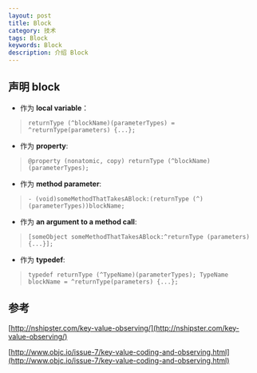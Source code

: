```yaml
---
layout: post
title: Block
category: 技术
tags: Block
keywords: Block
description: 介绍 Block
---
```



## 声明 block

- 作为 **local variable**：

> `returnType (^blockName)(parameterTypes) = ^returnType(parameters) {...};`


- 作为 **property**:

> `@property (nonatomic, copy) returnType (^blockName)(parameterTypes);`


- 作为 **method parameter**:

> `- (void)someMethodThatTakesABlock:(returnType (^)(parameterTypes))blockName;`


- 作为 **an argument to a method call**:

> `[someObject someMethodThatTakesABlock:^returnType (parameters) {...}];`


- 作为 **typedef**:

> `typedef returnType (^TypeName)(parameterTypes);
TypeName blockName = ^returnType(parameters) {...};`






## 参考

[http://nshipster.com/key-value-observing/](http://nshipster.com/key-value-observing/)

[http://www.objc.io/issue-7/key-value-coding-and-observing.html](http://www.objc.io/issue-7/key-value-coding-and-observing.html)
